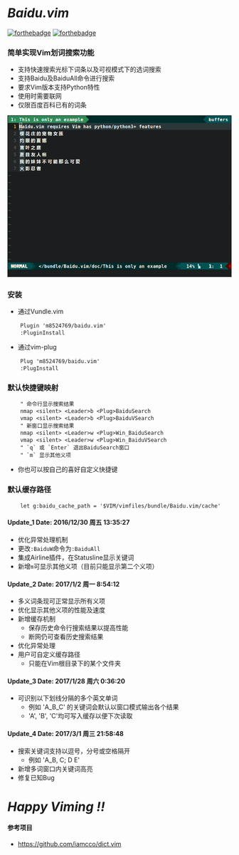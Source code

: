# *Baidu.vim*

[![forthebadge](http://forthebadge.com/images/badges/made-with-python.svg)](http://forthebadge.com)
[![forthebadge](http://forthebadge.com/images/badges/built-with-love.svg)](http://forthebadge.com)

### 简单实现Vim划词搜索功能
* 支持快速搜索光标下词条以及可视模式下的选词搜索
* 支持Baidu及BaiduAll命令进行搜索
* 要求Vim版本支持Python特性
* 使用时需要联网
* 仅限百度百科已有的词条

![Example](Example.gif)

### 安装
- 通过Vundle.vim
```VIML
    Plugin 'm8524769/baidu.vim'
    :PluginInstall
```
- 通过vim-plug
```VIML
    Plug 'm8524769/baidu.vim'
    :PlugInstall
```

### 默认快捷键映射
```VIML
    " 命令行显示搜索结果
    nmap <silent> <Leader>b <Plug>BaiduSearch
    vmap <silent> <Leader>b <Plug>BaiduVSearch
    " 新窗口显示搜索结果
    nmap <silent> <Leader>w <Plug>Win_BaiduSearch
    vmap <silent> <Leader>w <Plug>Win_BaiduVSearch
    " `q` 或 `Enter` 退出BaiduSearch窗口
    " `m` 显示其他义项
```
- 你也可以按自己的喜好自定义快捷键

### 默认缓存路径
```VIML
    let g:baidu_cache_path = '$VIM/vimfiles/bundle/Baidu.vim/cache'
```

#### Update_1 Date: 2016/12/30 周五 13:35:27
- 优化异常处理机制
- 更改`:BaiduW`命令为`:BaiduAll`
- 集成Airline插件，在Statusline显示关键词
- 新增`m`可显示其他义项（目前只能显示第二个义项）

#### Update_2 Date: 2017/1/2 周一 8:54:12
- 多义词条现可正常显示所有义项
- 优化显示其他义项的性能及速度
- 新增缓存机制
  * 保存历史命令行搜索结果以提高性能
  * 断网仍可查看历史搜索结果
- 优化异常处理
- 用户可自定义缓存路径
  * 只能在Vim根目录下的某个文件夹

#### Update_3 Date: 2017/1/28 周六 0:36:20
- 可识别以下划线分隔的多个英文单词
    * 例如 'A_B_C' 的关键词会默认以窗口模式输出各个结果
    * 'A', 'B', 'C'均可写入缓存以便下次读取

#### Update_4 Date: 2017/3/1 周三 21:58:48
- 搜索关键词支持以逗号，分号或空格隔开
  * 例如 'A_B, C; D E'
- 新增多词窗口内关键词高亮
- 修复已知Bug

# *Happy Viming !!*

#### 参考项目
- https://github.com/iamcco/dict.vim
